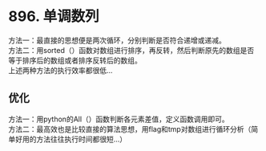 # 896. 单调数列  
   
方法一：最直接的思想便是两次循环，分别判断是否符合递增或递减。  
方法二：用sorted（）函数对数组进行排序，再反转，然后判断原先的数组是否等于排序后的数组或者排序反转后的数组。   
上述两种方法的执行效率都很低...   
    
## 优化   
方法一：用python的All（）函数判断各元素差值，定义函数调用即可。   
方法二：最高效也是比较直接的算法思想，用flag和tmp对数组进行循环分析（简单好用的方法往往执行时间都很短...）   



